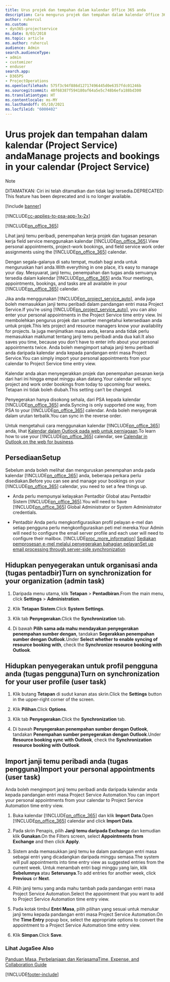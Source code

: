 ```yaml
---
title: Urus projek dan tempahan dalam kalendar Office 365 anda
description: Cara mengurus projek dan tempahan dalam kalendar Office 365 anda
author: ruhercul
ms.custom:
- dyn365-projectservice
ms.date: 8/03/2018
ms.topic: article
ms.author: ruhercul
audience: Admin
search.audienceType:
- admin
- customizer
- enduser
search.app:
- D365PS
- ProjectOperations
ms.openlocfilehash: 575f3c94f886d12717496445d0e6357fdc01246b
ms.sourcegitcommit: 40f68387f594180af64a5e5c748b6efa188bd300
ms.translationtype: HT
ms.contentlocale: ms-MY
ms.lasthandoff: 05/10/2021
ms.locfileid: "6000402"
---
```

# <a name="manage-projects-and-bookings-in-your-calendar-project-service"></a><span data-ttu-id="68dba-103">Urus projek dan tempahan dalam kalendar (Project Service) anda</span><span class="sxs-lookup"><span data-stu-id="68dba-103">Manage projects and bookings in your calendar (Project Service)</span></span>

> [!Note]
> <span data-ttu-id="68dba-104">DITAMATKAN: Ciri ini telah ditamatkan dan tidak lagi tersedia.</span><span class="sxs-lookup"><span data-stu-id="68dba-104">DEPRECATED: This feature has been deprecated and is no longer available.</span></span>

[!include [banner](../includes/psa-now-project-operations.md)]

[!INCLUDE[cc-applies-to-psa-app-1x-2x](../includes/cc-applies-to-psa-app-1x-2x.md)]

[!INCLUDE[pn_office_365](../includes/pn-office-365.md)] 

<span data-ttu-id="68dba-105">Lihat janji temu peribadi, penempahan kerja projek dan tugasan pesanan kerja field service menggunakan kalendar [!INCLUDE[pn_office_365](../includes/pn-office-365.md)].</span><span class="sxs-lookup"><span data-stu-id="68dba-105">View personal appointments, project-work bookings, and field service work order assignments using the [!INCLUDE[pn_office_365](../includes/pn-office-365.md)] calendar.</span></span>  
  
 <span data-ttu-id="68dba-106">Dengan segala-galanya di satu tempat, mudah bagi anda untuk menguruskan hari anda.</span><span class="sxs-lookup"><span data-stu-id="68dba-106">With everything in one place, it’s easy to manage your day.</span></span> <span data-ttu-id="68dba-107">Mesyuarat, janji temu, penempahan dan tugas anda semuanya tersedia dalam kalendar [!INCLUDE[pn_office_365](../includes/pn-office-365.md)] anda.</span><span class="sxs-lookup"><span data-stu-id="68dba-107">Your meetings, appointments, bookings, and tasks are all available in your [!INCLUDE[pn_office_365](../includes/pn-office-365.md)] calendar.</span></span>  
  
 <span data-ttu-id="68dba-108">Jika anda menggunakan [!INCLUDE[pn_project_service_auto](../includes/pn-project-service-auto.md)], anda juga boleh memasukkan janji temu peribadi dalam pandangan entri masa Project Service.</span><span class="sxs-lookup"><span data-stu-id="68dba-108">If you’re using [!INCLUDE[pn_project_service_auto](../includes/pn-project-service-auto.md)], you can also enter your personal appointments in the Project Service time entry view.</span></span> <span data-ttu-id="68dba-109">Ini membolehkan pengurus projek dan sumber mengetahui ketersediaan anda untuk projek.</span><span class="sxs-lookup"><span data-stu-id="68dba-109">This lets project and resource managers know your availability for projects.</span></span> <span data-ttu-id="68dba-110">Ia juga menjimatkan masa anda, kerana anda tidak perlu memasukkan maklumat tentang janji temu peribadi anda dua kali.</span><span class="sxs-lookup"><span data-stu-id="68dba-110">It also saves you time, because you don’t have to enter info about your personal appointments twice.</span></span> <span data-ttu-id="68dba-111">Anda boleh mengimport sahaja janji temu peribadi anda daripada kalendar anda kepada pandangan entri masa Project Service.</span><span class="sxs-lookup"><span data-stu-id="68dba-111">You can simply import your personal appointments from your calendar to Project Service time entry view.</span></span>  
  
 <span data-ttu-id="68dba-112">Kalendar anda akan menyegerakkan projek dan penempahan pesanan kerja dari hari ini hingga empat minggu akan datang.</span><span class="sxs-lookup"><span data-stu-id="68dba-112">Your calendar will sync project and work order bookings from today to upcoming four weeks.</span></span> <span data-ttu-id="68dba-113">Tetapan ini tidak boleh diubah.</span><span class="sxs-lookup"><span data-stu-id="68dba-113">This setting can’t be changed.</span></span>  
  
 <span data-ttu-id="68dba-114">Penyegerakan hanya disokong sehala, dari PSA kepada kalendar [!INCLUDE[pn_office_365](../includes/pn-office-365.md)] anda.</span><span class="sxs-lookup"><span data-stu-id="68dba-114">Syncing is only supported one way, from PSA to your [!INCLUDE[pn_office_365](../includes/pn-office-365.md)] calendar.</span></span> <span data-ttu-id="68dba-115">Anda boleh menyegerak dalam urutan terbalik.</span><span class="sxs-lookup"><span data-stu-id="68dba-115">You can sync in the reverse order.</span></span> 
  
 <span data-ttu-id="68dba-116">Untuk mengetahuii cara menggunakan kalendar [!INCLUDE[pn_office_365](../includes/pn-office-365.md)] anda, lihat [Kalendar dalam Outlook pada web untuk perniagaan](https://support.office.com/article/Calendar-in-Outlook-on-the-web-for-business-5219c457-d1fe-4c2f-9032-1a816b88e936).</span><span class="sxs-lookup"><span data-stu-id="68dba-116">To learn how to use your [!INCLUDE[pn_office_365](../includes/pn-office-365.md)] calendar, see [Calendar in Outlook on the web for business](https://support.office.com/article/Calendar-in-Outlook-on-the-web-for-business-5219c457-d1fe-4c2f-9032-1a816b88e936).</span></span>  
  
## <a name="setup"></a><span data-ttu-id="68dba-117">Persediaan</span><span class="sxs-lookup"><span data-stu-id="68dba-117">Setup</span></span>  
 <span data-ttu-id="68dba-118">Sebelum anda boleh melihat dan menguruskan penempahan anda pada kalendar [!INCLUDE[pn_office_365](../includes/pn-office-365.md)] anda, beberapa perkara perlu disediakan.</span><span class="sxs-lookup"><span data-stu-id="68dba-118">Before you can see and manage your bookings on your [!INCLUDE[pn_office_365](../includes/pn-office-365.md)] calendar, you need to set a few things up.</span></span>  
  
- <span data-ttu-id="68dba-119">Anda perlu mempunyai kelayakan Pentadbir Global atau Pentadbir Sistem [!INCLUDE[pn_office_365](../includes/pn-office-365.md)].</span><span class="sxs-lookup"><span data-stu-id="68dba-119">You will need to have [!INCLUDE[pn_office_365](../includes/pn-office-365.md)] Global Administrator or System Administrator credentials.</span></span>  
  
- <span data-ttu-id="68dba-120">Pentadbir Anda perlu mengkonfigurasikan profil pelayan e-mel dan setiap pengguna perlu mengkonfigurasikan peti mel mereka.</span><span class="sxs-lookup"><span data-stu-id="68dba-120">Your Admin will need to configure the email server profile and each user will need to configure their mailbox.</span></span> [!INCLUDE[proc_more_information](../includes/proc-more-information.md)] <span data-ttu-id="68dba-121">[Sediakan pemprosesan e-mel melalui penyegerakan bahagian pelayan](/dynamics365/customerengagement/on-premises/admin/set-up-server-side-synchronization-of-email-appointments-contacts-and-tasks)</span><span class="sxs-lookup"><span data-stu-id="68dba-121">[Set up email processing through server-side synchronization](/dynamics365/customerengagement/on-premises/admin/set-up-server-side-synchronization-of-email-appointments-contacts-and-tasks)</span></span>  
  
## <a name="turn-on-synchronization-for-your-organization-admin-task"></a><span data-ttu-id="68dba-122">Hidupkan penyegerakan untuk organisasi anda (tugas pentadbir)</span><span class="sxs-lookup"><span data-stu-id="68dba-122">Turn on synchronization for your organization (admin task)</span></span>  
  
1.  <span data-ttu-id="68dba-123">Daripada menu utama, klik **Tetapan** > **Pentadbiran**.</span><span class="sxs-lookup"><span data-stu-id="68dba-123">From the main menu, click **Settings** > **Administration**.</span></span>  
  
2.  <span data-ttu-id="68dba-124">Klik **Tetapan Sistem**.</span><span class="sxs-lookup"><span data-stu-id="68dba-124">Click **System Settings**.</span></span>  
  
3.  <span data-ttu-id="68dba-125">Klik tab **Penyegerakan**.</span><span class="sxs-lookup"><span data-stu-id="68dba-125">Click the **Synchronization** tab.</span></span>  
  
4.  <span data-ttu-id="68dba-126">Di bawah **Pilih sama ada mahu mendayakan penyegerakan penempahan sumber dengan**, tandakan **Segerakkan penempahan sumber dengan Outlook**.</span><span class="sxs-lookup"><span data-stu-id="68dba-126">Under **Select whether to enable syncing of resource booking with**, check the **Synchronize resource booking with Outlook**.</span></span>  
  
## <a name="turn-on-synchronization-for-your-user-profile-user-task"></a><span data-ttu-id="68dba-127">Hidupkan penyegerakan untuk profil pengguna anda (tugas pengguna)</span><span class="sxs-lookup"><span data-stu-id="68dba-127">Turn on synchronization for your user profile (user task)</span></span>  
  
1.  <span data-ttu-id="68dba-128">Klik butang **Tetapan** di sudut kanan atas skrin.</span><span class="sxs-lookup"><span data-stu-id="68dba-128">Click the **Settings** button in the upper-right corner of the screen.</span></span>  
  
2.  <span data-ttu-id="68dba-129">Klik **Pilihan**.</span><span class="sxs-lookup"><span data-stu-id="68dba-129">Click **Options**.</span></span>  
  
3.  <span data-ttu-id="68dba-130">Klik tab **Penyegerakan**.</span><span class="sxs-lookup"><span data-stu-id="68dba-130">Click the **Synchronization** tab.</span></span>  
  
4.  <span data-ttu-id="68dba-131">Di bawah **Penyegerakan penempahan sumber dengan Outlook**, tandakan **Penempahan sumber penyegerakan dengan Outlook**.</span><span class="sxs-lookup"><span data-stu-id="68dba-131">Under **Resource booking sync with Outlook**, check the **Synchronization resource booking with Outlook**.</span></span>  
  
## <a name="import-your-personal-appointments-user-task"></a><span data-ttu-id="68dba-132">Import janji temu peribadi anda (tugas pengguna)</span><span class="sxs-lookup"><span data-stu-id="68dba-132">Import your personal appointments (user task)</span></span>  
 <span data-ttu-id="68dba-133">Anda boleh mengimport janji temu peribadi anda daripada kalendar anda kepada pandangan entri masa Project Service Automation.</span><span class="sxs-lookup"><span data-stu-id="68dba-133">You can import your personal appointments from your calendar to Project Service Automation time entry view.</span></span>  
  
1. <span data-ttu-id="68dba-134">Buka kalendar [!INCLUDE[pn_office_365](../includes/pn-office-365.md)] dan klik **Import Data**.</span><span class="sxs-lookup"><span data-stu-id="68dba-134">Open [!INCLUDE[pn_office_365](../includes/pn-office-365.md)] calendar and click **Import Data**.</span></span>  
  
2. <span data-ttu-id="68dba-135">Pada skrin Penapis, pilih **Janji temu daripada Exchange** dan kemudian klik **Gunakan**.</span><span class="sxs-lookup"><span data-stu-id="68dba-135">On the Filters screen, select **Appointments from Exchange** and then click **Apply**.</span></span>  
  
3. <span data-ttu-id="68dba-136">Sistem anda memasukkan janji temu ke dalam pandangan entri masa sebagai entri yang dicadangkan daripada minggu semasa.</span><span class="sxs-lookup"><span data-stu-id="68dba-136">The system will pull appointments into time entry view as suggested entries from the current week.</span></span> <span data-ttu-id="68dba-137">Untuk menambah entri bagi minggu yang lain, klik **Sebelumnya** atau **Seterusnya**.</span><span class="sxs-lookup"><span data-stu-id="68dba-137">To add entries for another week, click **Previous** or **Next**.</span></span>  
  
4. <span data-ttu-id="68dba-138">Pilih janji temu yang anda mahu tambah pada pandangan entri masa Project Service Automation.</span><span class="sxs-lookup"><span data-stu-id="68dba-138">Select the appointment that you want to add to Project Service Automation time entry view.</span></span>  
  
5. <span data-ttu-id="68dba-139">Pada kotak timbul **Entri Masa**, pilih pilihan yang sesuai untuk menukar janji temu kepada pandangan entri masa Project Service Automation.</span><span class="sxs-lookup"><span data-stu-id="68dba-139">On the **Time Entry** popup box, select the appropriate options to convert the appointment to a Project Service Automation time entry view.</span></span>  
  
6. <span data-ttu-id="68dba-140">Klik **Simpan**.</span><span class="sxs-lookup"><span data-stu-id="68dba-140">Click **Save**.</span></span>  
  
### <a name="see-also"></a><span data-ttu-id="68dba-141">Lihat Juga</span><span class="sxs-lookup"><span data-stu-id="68dba-141">See Also</span></span>  
 [<span data-ttu-id="68dba-142">Panduan Masa, Perbelanjaan dan Kerjasama</span><span class="sxs-lookup"><span data-stu-id="68dba-142">Time, Expense, and Collaboration Guide</span></span>](../psa/time-expense-collaboration-guide.md)


[!INCLUDE[footer-include](../includes/footer-banner.md)]